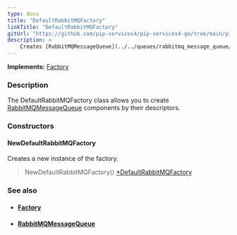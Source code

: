 ```yaml
---
type: docs
title: "DefaultRabbitMQFactory"
linkTitle: "DefaultRabbitMQFactory"
gitUrl: "https://github.com/pip-services4/pip-services4-go/tree/main/pip-services4-rabbitmq-go"
description: > 
    Creates [RabbitMQMessageQueue](../../queues/rabbitmq_message_queue/)  components by their descriptors.
---
```


**Implements:** [Factory](../../../components/build/factory)

### Description

The DefaultRabbitMQFactory class allows you to create [RabbitMQMessageQueue](../../queues/rabbitmq_message_queue/) components by their descriptors.

### Constructors

#### NewDefaultRabbitMQFactory
Creates a new instance of the factory.

> NewDefaultRabbitMQFactory() [*DefaultRabbitMQFactory]()


### See also
- #### [Factory](../../../components/build/factory)
- #### [RabbitMQMessageQueue](../../queues/rabbitmq_message_queue)


